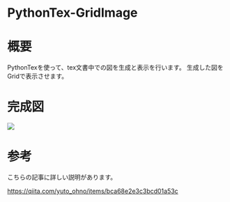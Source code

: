 # PythonTex-GridImage

# 概要

PythonTexを使って、tex文書中での図を生成と表示を行います。
生成した図をGridで表示させます。

# 完成図

![](https://user-images.githubusercontent.com/34200677/52174426-b84c3f00-27d6-11e9-89dd-9616704ac835.png)


# 参考

こちらの記事に詳しい説明があります。

https://qiita.com/yuto_ohno/items/bca68e2e3c3bcd01a53c
